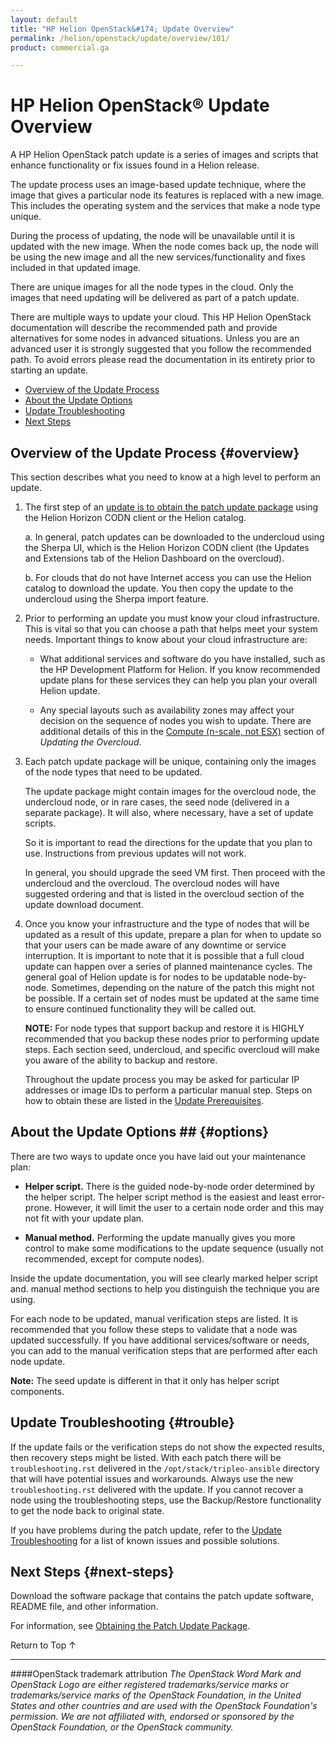 ```yaml
---
layout: default
title: "HP Helion OpenStack&#174; Update Overview"
permalink: /helion/openstack/update/overview/101/
product: commercial.ga

---
```

<!--UNDER REVISION-->


<script>

function PageRefresh {
onLoad="window.refresh"
}

PageRefresh();

</script>
<!--
<p style="font-size: small;"> <a href="/helion/openstack/">&#9664; PREV | <a href="/helion/openstack/">&#9650; UP</a> | <a href="/helion/openstack/faq/">NEXT &#9654; </a></p>
-->
# HP Helion OpenStack&reg; Update Overview

A HP Helion OpenStack patch update is a series of images and scripts that enhance functionality or fix issues found in a Helion release.  

The update process uses an image-based update technique, where the image that gives a particular node its features is replaced with a new image. This includes the operating system and the services that make a node type unique.  

During the process of updating, the node will be unavailable until it is updated with the new image.  When the node comes back up, the node will be using the new image and all the new services/functionality and fixes included in that updated image.  

There are unique images for all the node types in the cloud.  Only the images that need updating will be delivered as part of a patch update.  

There are multiple ways to update your cloud. This HP Helion OpenStack documentation will describe the recommended path and provide alternatives for some nodes in advanced situations.  Unless you are an advanced user it is strongly suggested that you follow the recommended path.  To avoid errors please read the documentation in its entirety prior to starting an update.  

* [Overview of the Update Process](#overview)
* [About the Update Options](#options)
* [Update Troubleshooting](#trouble)
* [Next Steps](#next-steps)

## Overview of the Update Process {#overview}

This section describes what you need to know at a high level to perform an update. 
 
1.	The first step of an [update is to obtain the patch update package](/helion/openstack/update/download/101/) using the Helion Horizon CODN client or the Helion catalog.

	a. In general, patch updates can be downloaded to the undercloud using the Sherpa UI, which is the Helion Horizon CODN client (the Updates and Extensions tab of the Helion Dashboard on the overcloud). 

	b. For clouds that do not have Internet access you can use the Helion catalog to download the update. You then copy the update to the undercloud using the Sherpa import feature.  

2.	Prior to performing an update you must know your cloud infrastructure.  This is vital so that you can choose a path that helps meet your system needs.  Important things to know about your cloud infrastructure are:
	
	* What additional services and software do you have installed, such as the HP Development Platform for Helion.  If you know recommended update plans for these services they can help you plan your overall Helion update.

	* Any special layouts such as availability zones may affect your decision on the sequence of nodes you wish to update.  There are additional details of this in the [Compute (n-scale, not ESX)](/helion/openstack/update/overcloud/101/) section of *Updating the Overcloud*. 

3.	Each patch update package will be unique, containing only the images of the node types that need to be updated.  

	The update package might contain images for the overcloud node, the undercloud node, or in rare cases, the seed node (delivered in a separate package). It will also, where necessary, have a set of update scripts.  

	So it is important to read the directions for the update that you plan to use. Instructions from previous updates will not work.  
 
	In general, you should upgrade the seed VM first. Then proceed with the undercloud and the overcloud. The overcloud nodes will have suggested ordering and that is listed in the overcloud section of the update download document.  

4.	Once you know your infrastructure and the type of nodes that will be updated as a result of this update, prepare a plan for when to update so that your users can be made aware of any downtime or service interruption. 
	It is important to note that it is possible that a full cloud update can happen over a series of planned maintenance cycles. The general goal of Helion update is for nodes to be updatable node-by-node. Sometimes, depending on the nature of the patch this might not be possible. If a certain set of nodes must be updated at the same time to ensure continued functionality they will be called out.  

	**NOTE:** For node types that support backup and restore it is HIGHLY recommended that you backup these nodes prior to performing update steps.  Each section seed, undercloud, and specific overcloud will make you aware of the ability to backup and restore.  

	Throughout the update process you may be asked for particular IP addresses or image IDs to perform a particular manual step.  Steps on how to obtain these are listed in the [Update Prerequisites](/helion/openstack/update/prereqs/101/).

## About the Update Options ## {#options}

There are two ways to update once you have laid out your maintenance plan: 

* **Helper script.** There is the guided node-by-node order determined by the helper script. The helper script method is the easiest and least error-prone. However, it will limit the user to a certain node order and this may not fit with your update plan.  

* **Manual method.** Performing the update manually gives you more control to make some modifications to the update sequence (usually not recommended, except for compute nodes).  

Inside the update documentation, you will see clearly marked helper script and. manual method sections to help you distinguish the technique you are using.

For each node to be updated, manual verification steps are listed.  It is recommended that you follow these steps to validate that a node was updated successfully. If you have additional services/software or needs, you can add to the manual verification steps that are performed after each node update. 

**Note:** The seed update is different in that it only has helper script components. 

## Update Troubleshooting {#trouble}

If the update fails or the verification steps do not show the expected results, then recovery steps might be listed.  With each patch there will be `troubleshooting.rst` delivered in the `/opt/stack/tripleo-ansible` directory that will have potential issues and workarounds.  Always use the new `troubleshooting.rst` delivered with the update. If you cannot recover a node using the troubleshooting steps, use the Backup/Restore functionality to get the node back to original state.

If you have problems during the patch update, refer to the [Update Troubleshooting](/helion/openstack/update/troubleshooting/101/) for a list of known issues and possible solutions.

## Next Steps {#next-steps}

Download the software package that contains the patch update software, README file, and other information.

For information, see [Obtaining the Patch Update Package](/helion/openstack/update/prereqs/101/).


<a href="#top" style="padding:14px 0px 14px 0px; text-decoration: none;"> Return to Top &#8593; </a>


----
####OpenStack trademark attribution
*The OpenStack Word Mark and OpenStack Logo are either registered trademarks/service marks or trademarks/service marks of the OpenStack Foundation, in the United States and other countries and are used with the OpenStack Foundation's permission. We are not affiliated with, endorsed or sponsored by the OpenStack Foundation, or the OpenStack community.*


 